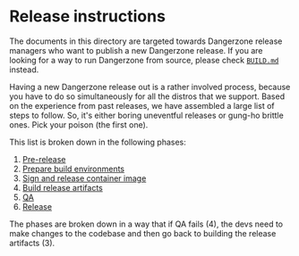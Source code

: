 # Release instructions

The documents in this directory are targeted towards Dangerzone release managers
who want to publish a new Dangerzone release. If you are looking for a way to
run Dangerzone from source, please check [`BUILD.md`](../../../BUILD.md) instead.

Having a new Dangerzone release out is a rather involved process, because you
have to do so simultaneously for all the distros that we support. Based on the
experience from past releases, we have assembled a large list of steps to
follow. So, it's either boring uneventful releases or gung-ho brittle ones. Pick
your poison (the first one).

This list is broken down in the following phases:

1. [Pre-release](pre-release.md)
2. [Prepare build environments](prepare-build-envs.md)
3. [Sign and release container image](sign-image.md)
3. [Build release artifacts](build.md)
4. [QA](qa.md)
5. [Release](release.md)

The phases are broken down in a way that if QA fails (4), the devs need to make
changes to the codebase and then go back to building the release artifacts (3).
